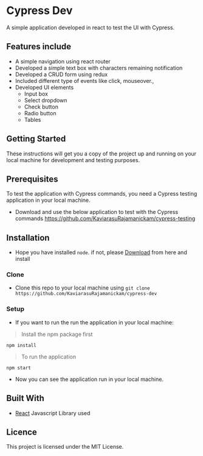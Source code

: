 # Cypress Dev
A simple application developed in react to test the UI with Cypress.

## Features include

- A simple navigation using react router
- Developed a simple text box with characters remaining notification
- Developed a CRUD form using redux
- Included different type of events like click, mouseover.,
- Developed UI elements 
    - Input box
    - Select dropdown
    - Check button
    - Radio button
    - Tables

## Getting Started

These instructions will get you a copy of the project up and running on your local machine for development and testing purposes.

## Prerequisites

To test the application with Cypress commands, you need a Cypress testing application in your local machine.

- Download and use the below application to test with the Cypress commands 
https://github.com/KaviarasuRajamanickam/cypress-testing

## Installation

- Hope you have installed `node`. if not, please [Download](https://nodejs.org/en/download/) from here and install

### Clone

- Clone this repo to your local machine using `git clone https://github.com/KaviarasuRajamanickam/cypress-dev`

### Setup

- If you want to run the run the application in your local machine:

> Install the npm package first

```shell
npm install
```

> To run the application

```shell
npm start
```

- Now you can see the application run in your local machine.

## Built With

- [React](https://reactjs.org/) Javascript Library used

## Licence

This project is licensed under the MIT License.